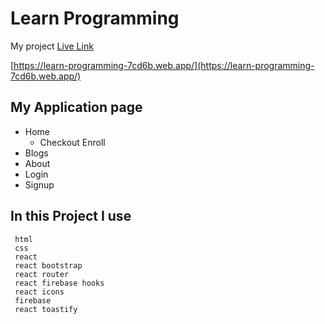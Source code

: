 # Learn Programming

My project [Live Link](https://learn-programming-7cd6b.web.app/)

[https://learn-programming-7cd6b.web.app/](https://learn-programming-7cd6b.web.app/)

## My Application page
* Home
	* Checkout Enroll
* Blogs
* About
* Login
* Signup

## In this Project I use
~~~
 html
 css
 react
 react bootstrap
 react router
 react firebase hooks
 react icons
 firebase
 react toastify
~~~